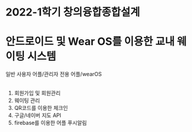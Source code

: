 # 2022-1학기 창의융합종합설계
# 안드로이드 및 Wear OS를 이용한 교내 웨이팅 시스템<br/>
일반 사용자 어플/관리자 전용 어플/wearOS<br/><br/>

1. 회원가입 및 회원관리<br/>
2. 웨이팅 관리<br/>
3. QR코드를 이용한 체크인<br/>
4. 구글/네이버 지도 API
5. firebase를 이용한 어플 푸시알림

